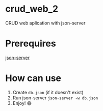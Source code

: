 # crud_web_2

CRUD web aplication with json-server

# Prerequires

[json-server](https://github.com/typicode/json-server)

# How can use

1. Create `db.json` (if it doesn't exist)
2. Run json-server `json-server -w db.json`
3. Enjoy! 😄